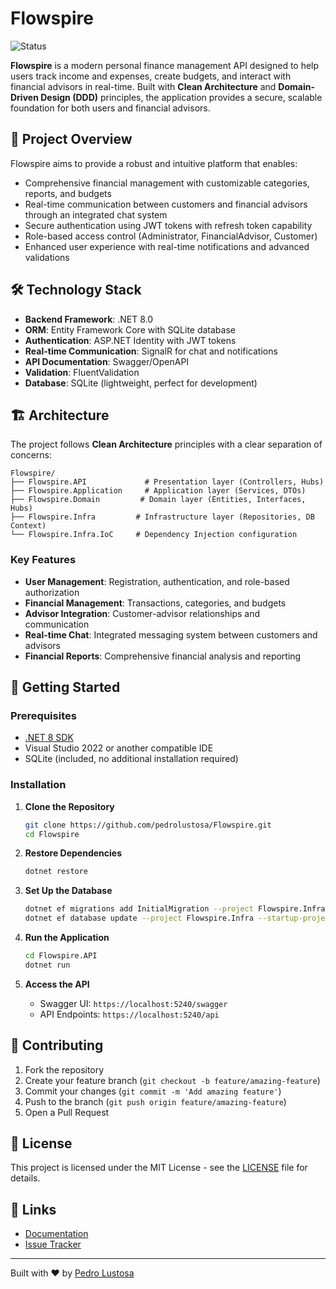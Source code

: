 # Flowspire
![Status](https://img.shields.io/badge/Status-In%20Development-yellow?style=flat-square)

**Flowspire** is a modern personal finance management API designed to help users track income and expenses, create budgets, and interact with financial advisors in real-time. Built with **Clean Architecture** and **Domain-Driven Design (DDD)** principles, the application provides a secure, scalable foundation for both users and financial advisors.

## 🎯 Project Overview
Flowspire aims to provide a robust and intuitive platform that enables:
- Comprehensive financial management with customizable categories, reports, and budgets
- Real-time communication between customers and financial advisors through an integrated chat system
- Secure authentication using JWT tokens with refresh token capability
- Role-based access control (Administrator, FinancialAdvisor, Customer)
- Enhanced user experience with real-time notifications and advanced validations

## 🛠️ Technology Stack
- **Backend Framework**: .NET 8.0
- **ORM**: Entity Framework Core with SQLite database
- **Authentication**: ASP.NET Identity with JWT tokens
- **Real-time Communication**: SignalR for chat and notifications
- **API Documentation**: Swagger/OpenAPI
- **Validation**: FluentValidation
- **Database**: SQLite (lightweight, perfect for development)

## 🏗️ Architecture
The project follows **Clean Architecture** principles with a clear separation of concerns:

```
Flowspire/
├── Flowspire.API             # Presentation layer (Controllers, Hubs)
├── Flowspire.Application     # Application layer (Services, DTOs)
├── Flowspire.Domain         # Domain layer (Entities, Interfaces, Hubs)
├── Flowspire.Infra         # Infrastructure layer (Repositories, DB Context)
└── Flowspire.Infra.IoC     # Dependency Injection configuration
```

### Key Features
- **User Management**: Registration, authentication, and role-based authorization
- **Financial Management**: Transactions, categories, and budgets
- **Advisor Integration**: Customer-advisor relationships and communication
- **Real-time Chat**: Integrated messaging system between customers and advisors
- **Financial Reports**: Comprehensive financial analysis and reporting

## 🚀 Getting Started

### Prerequisites
- [.NET 8 SDK](https://dotnet.microsoft.com/download/dotnet/8.0)
- Visual Studio 2022 or another compatible IDE
- SQLite (included, no additional installation required)

### Installation

1. **Clone the Repository**
   ```bash
   git clone https://github.com/pedrolustosa/Flowspire.git
   cd Flowspire
   ```

2. **Restore Dependencies**
   ```bash
   dotnet restore
   ```

3. **Set Up the Database**
   ```bash
   dotnet ef migrations add InitialMigration --project Flowspire.Infra --startup-project Flowspire.API
   dotnet ef database update --project Flowspire.Infra --startup-project Flowspire.API
   ```

4. **Run the Application**
   ```bash
   cd Flowspire.API
   dotnet run
   ```

5. **Access the API**
   - Swagger UI: `https://localhost:5240/swagger`
   - API Endpoints: `https://localhost:5240/api`

## 🤝 Contributing
1. Fork the repository
2. Create your feature branch (`git checkout -b feature/amazing-feature`)
3. Commit your changes (`git commit -m 'Add amazing feature'`)
4. Push to the branch (`git push origin feature/amazing-feature`)
5. Open a Pull Request

## 📄 License
This project is licensed under the MIT License - see the [LICENSE](LICENSE.txt) file for details.

## 🔗 Links
- [Documentation](https://github.com/pedrolustosa/Flowspire/wiki)
- [Issue Tracker](https://github.com/pedrolustosa/Flowspire/issues)

---
Built with ❤️ by [Pedro Lustosa](https://github.com/pedrolustosa)
